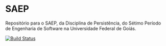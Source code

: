 # SAEP
Repositório para o SAEP, da Disciplina de Persistência, do Sétimo Período de Engenharia de Software na Universidade Federal de Goiás.

[![Build Status](https://travis-ci.org/Yuri-M-Dias/SAEP.svg?branch=master)](https://travis-ci.org/Yuri-M-Dias/SAEP)
